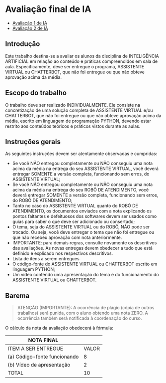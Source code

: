 # Avaliação final de IA

- [Avaliação 1 de IA](https://github.com/filipecancio/final-ia/tree/main/avaliacao01)
- [Avaliação 2 de IA](https://github.com/filipecancio/final-ia/tree/main/avaliacao02)


## Introdução
Este trabalho destina-se a avaliar os alunos da disciplina de INTELIGÊNCIA ARTIFICIAL em relação ao conteúdo e práticas
compreendidos em sala de aula. Especificamente, deve ser entregue o programa, ASSISTENTE VIRTUAL ou CHATTERBOT, que
não foi entregue ou que não obteve aprovação acima da média.
## Escopo do trabalho
O trabalho deve ser realizado INDIVIDUALMENTE. Ele consiste na concretização de uma solução completa de ASSISTENTE
VIRTUAL e/ou CHATTERBOT, que não foi entregue ou que não obteve aprovação acima da média, escrito em linguagem de
programação PYTHON, devendo estar restrito aos conteúdos teóricos e práticos vistos durante as aulas.
## Instruções gerais
As seguintes instruções devem ser atentamente observadas e cumpridas:
- Se você NÃO entregou completamente ou NÃO conseguiu uma nota acima da média na entrega do seu ASSISTENTE
VIRTUAL, você deverá entregar SOMENTE a versão completa, funcionando sem erros, do ASSISTENTE VIRTUAL;
- Se você NÃO entregou completamente ou NÃO conseguiu uma nota acima da média na entrega do seu ROBÔ DE
ATENDIMENTO, você deverá entregar SOMENTE a versão completa, funcionando sem erros, do ROBÔ DE
ATENDIMENTO;
- Tanto no caso do ASSISTENTE VIRTUAL quanto do ROBÔ DE ATENDIMENTO, os documentos enviados com a nota
explicando os pontos faltantes e defeituosos dos softwares devem ser usados como guias para saber o que deve ser
adicionado ou consertado;
- O tema, seja do ASSISTENTE VIRTUAL ou do ROBÔ, NÃO pode ser trocado. Ou seja, você deve entregar o tema que
não foi entregue ou que não recebeu aprovação com nota anteriormente.
- IMPORTANTE: para demais regras, consulte novamente os descritivos das avaliações. As novas entregas devem
obedecer a tudo que está definido e explicado nos respectivos descritivos.
- Lista de itens a serem entregues
 - O código-fonte do ASSISTENTE VIRTUAL ou CHATTERBOT escrito em linguagem PYTHON;
 - Um vídeo contendo uma apresentação do tema e do funcionamento do ASSISTENTE VIRTUAL ou CHATTERBOT.
 
## Barema
> ATENÇÃO (IMPORTANTE): A ocorrência de plágio (cópia de outros trabalhos) será punida, com o aluno obtendo uma nota ZERO. A ocorrência também será notificada à coordenação do curso.
 
O cálculo da nota da avaliação obedecerá à fórmula:

| NOTA FINAL | |
|-- | -- |
| ITEM A SER ENTREGUE | VALOR |
| (a) Código-fonte funcionando | 8 |
| (b) Vídeo de apresentação | 2 |
| TOTAL | 10 |
